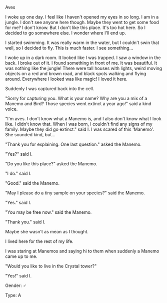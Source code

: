 Aves

I woke up one day. I feel like I haven't opened my eyes in so long. I am in a jungle. I don't see anyone here though. Maybe they went to get some food for me? I don't know. But I don't like this place. It's too hot here. So I decided to go somewhere else. I wonder where I'll end up.

I started swimming. It was really warm in the water, but I couldn't swin that well, so I decided to fly. This is much faster. I see something... 

I woke up in a dark room. It looked like I was trapped. I saw a window in the back. I broke out of it. I found something in front of me. It was beautiful. It was nothing like the jungle! There were tall houses with lights, weird moving objects on a red and brown road, and black spots walking and flying around. Everywhere I looked was like magic! I loved it here. 

Suddenly I was captured back into the cell.

"Sorry for capturing you. What is your name? Why are you a mix of a Manemo and Bird? Those species went extinct a year ago!" said a kind voice.

"I'm aves. I don't know what a Manemo is, and I also don't know what I look like. I didn't know that. When I was born, I couldn't find any signs of my family. Maybe they did go extinct." said I. I was scared of this 'Manemo'. She sounded kind, but...

"Thank you for explaining. One last question." asked the Manemo.

"Yes?" said I.

"Do you like this place?" asked the Manemo.

"I do." said I.

"Good." said the Manemo.

"May I please do a tiny sample on your species?" said the Manemo.

"Yes." said I.

"You may be free now." said the Manemo.

"Thank you." said I.

Maybe she wasn't as mean as I thought.

I lived here for the rest of my life. 

I was staring at Manemos and saying hi to them when suddenly a Manemo came up to me.

"Would you like to live in the Crystal tower?"

"Yes!" said I.

Gender: ♂

Type: A
